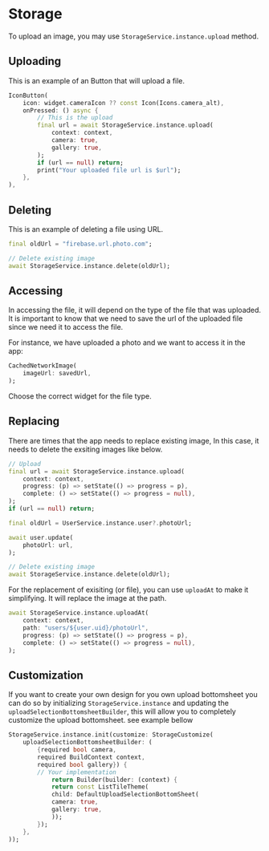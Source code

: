 # Storage

To upload an image, you may use `StorageService.instance.upload` method.

## Uploading

This is an example of an Button that will upload a file.

```dart
IconButton(
    icon: widget.cameraIcon ?? const Icon(Icons.camera_alt),
    onPressed: () async {
        // This is the upload
        final url = await StorageService.instance.upload(
            context: context,
            camera: true,
            gallery: true,
        );
        if (url == null) return;
        print("Your uploaded file url is $url");
    },
),
```

## Deleting

This is an example of deleting a file using URL.

```dart
final oldUrl = "firebase.url.photo.com";

// Delete existing image
await StorageService.instance.delete(oldUrl);
```

## Accessing

In accessing the file, it will depend on the type of the file that was uploaded. It is important to know that we need to save the url of the uploaded file since we need it to access the file.

For instance, we have uploaded a photo and we want to access it in the app:

```dart
CachedNetworkImage(
    imageUrl: savedUrl,
);
```

Choose the correct widget for the file type.

## Replacing

There are times that the app needs to replace existing image, In this case, it needs to delete the exsiting images like below.

```dart
// Upload
final url = await StorageService.instance.upload(
    context: context,
    progress: (p) => setState(() => progress = p),
    complete: () => setState(() => progress = null),
);
if (url == null) return;

final oldUrl = UserService.instance.user?.photoUrl;

await user.update(
    photoUrl: url,
);

// Delete existing image
await StorageService.instance.delete(oldUrl);
```

For the replacement of exisiting (or file), you can use `uploadAt` to make it simplifying. It will replace the image at the path.

```dart
await StorageService.instance.uploadAt(
    context: context,
    path: "users/${user.uid}/photoUrl",
    progress: (p) => setState(() => progress = p),
    complete: () => setState(() => progress = null),
);
```


## Customization

If you want to create your own design for you own upload bottomsheet you can do so by initializing `StorageService.instance`
and updating the `uploadSelectionBottomsheetBuilder`, this will allow you to completely customize the upload bottomsheet. see example
bellow


```dart
StorageService.instance.init(customize: StorageCustomize(
    uploadSelectionBottomsheetBuilder: (
        {required bool camera,
        required BuildContext context,
        required bool gallery}) {
        // Your implementation
            return Builder(builder: (context) {
            return const ListTileTheme(
            child: DefaultUploadSelectionBottomSheet(
            camera: true,
            gallery: true,
            ));
        });
    },
));
```